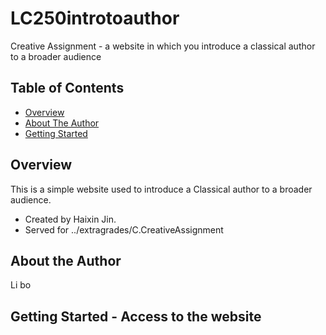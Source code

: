 # LC250introtoauthor
Creative Assignment - a website in which you introduce a classical author to a broader audience


## Table of Contents

- [Overview](#overview)
- [About The Author](#about-the-author)
- [Getting Started](#getting-started)


## Overview
This is a simple website used to introduce a Classical author to a broader audience. 
  - Created by Haixin Jin.
  - Served for ../extragrades/C.CreativeAssignment

## About the Author
Li bo

## Getting Started - Access to the website
